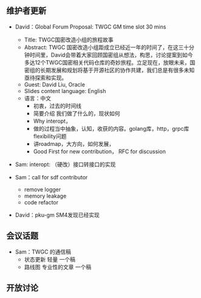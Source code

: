## 维护者更新
- David：Global Forum Proposal: TWGC GM time slot 30 mins
  - Title: TWGC国密改造小组的旅程故事
  - Abstract: TWGC 国密改造小组距成立已经近一年的时间了，在这三十分钟时间里，David会带着大家回顾国密组从想法，构思，讨论提案到如今多达12个TWGC国密相关代码仓库的奇妙旅程。立足现在，放眼未来，国密组的长期发展和规划将基于开源社区的协作共建，我们总是有很多未知亟待探索和实现。
  - Guest: David Liu, Oracle
  - Slides content language: English
  - 语言：中文
    - 初衷，过去的时间线
    - 简要介绍 我们做了什么的，现状如何
    - Why interopt，
    - 做的过程当中抽象，认知，收获的内容。golang库，http，grpc库flexibility问题
    - 讲roadmap，大方向，如何发展，
    - Good First for new contribution， RFC for discussion

- Sam: interopt: （硬改）接口转接口的实现
- Sam：call for sdf contributor
   - remove logger
   - memory leakage
   - code refactor 
- David：pku-gm SM4发现已经实现
## 会议话题
- Sam：TWGC 的通信稿
  - 状态更新 轻量 一个稿
  - 路线图 专业性的文章 一个稿

## 开放讨论